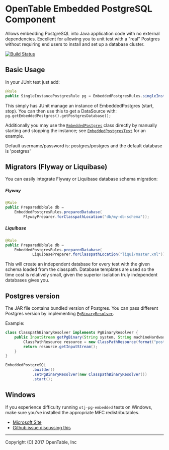OpenTable Embedded PostgreSQL Component
=======================================

Allows embedding PostgreSQL into Java application code with
no external dependencies.  Excellent for allowing you to unit
test with a "real" Postgres without requiring end users to install
and set up a database cluster.

[![Build Status](https://travis-ci.org/i-novus-llc/otj-pg-embedded.svg)](https://travis-ci.org/i-novus-llc/otj-pg-embedded)

## Basic Usage

In your JUnit test just add:

```java
@Rule
public SingleInstancePostgresRule pg = EmbeddedPostgresRules.singleInstance();
```

This simply has JUnit manage an instance of EmbeddedPostgres (start, stop). You can then use this to get a DataSource with: `pg.getEmbeddedPostgres().getPostgresDatabase();`  

Additionally you may use the [`EmbeddedPostgres`](src/main/java/com/opentable/db/postgres/embedded/EmbeddedPostgres.java) class directly by manually starting and stopping the instance; see [`EmbeddedPostgresTest`](src/test/java/com/opentable/db/postgres/embedded/EmbeddedPostgresTest.java) for an example.

Default username/password is: postgres/postgres and the default database is 'postgres'

## Migrators (Flyway or Liquibase)

You can easily integrate Flyway or Liquibase database schema migration:
##### Flyway
```java
@Rule 
public PreparedDbRule db =
    EmbeddedPostgresRules.preparedDatabase(
        FlywayPreparer.forClasspathLocation("db/my-db-schema"));
```

##### Liquibase
```java
@Rule
public PreparedDbRule db = 
    EmbeddedPostgresRules.preparedDatabase(
            LiquibasePreparer.forClasspathLocation("liqui/master.xml"));
```

This will create an independent database for every test with the given schema loaded from the classpath.
Database templates are used so the time cost is relatively small, given the superior isolation truly
independent databases gives you.

## Postgres version

The JAR file contains bundled version of Postgres. You can pass different Postgres version by implementing [`PgBinaryResolver`](src/main/java/com/opentable/db/postgres/embedded/PgBinaryResolver.java).

Example:
```java
class ClasspathBinaryResolver implements PgBinaryResolver {
    public InputStream getPgBinary(String system, String machineHardware) throws IOException {
        ClassPathResource resource = new ClassPathResource(format("postgresql-%s-%s.txz", system, machineHardware));
        return resource.getInputStream();
    }
}

EmbeddedPostgreSQL
            .builder()
            .setPgBinaryResolver(new ClasspathBinaryResolver())
            .start();

```

## Windows

If you experience difficulty running `otj-pg-embedded` tests on Windows, make sure
you've installed the appropriate MFC redistributables.

* [Microsoft Site](https://support.microsoft.com/en-us/help/2977003/the-latest-supported-visual-c-downloads])
* [Github issue discussing this](https://github.com/i-novus-llc/otj-pg-embedded/issues/65)

----
Copyright (C) 2017 OpenTable, Inc
